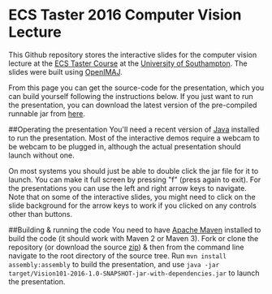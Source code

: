 # ECS Taster 2016 Computer Vision Lecture
This Github repository stores the interactive slides for the computer vision lecture at the [ECS Taster Course](http://taster.ecs.soton.ac.uk) at the [University of Southampton](http://www.soton.ac.uk). The slides were built using [OpenIMAJ](http://www.openimaj.org).

From this page you can get the source-code for the presentation, which you can build yourself following the instructions below. If you just want to run the presentation, you can download the latest version of the pre-compiled runnable jar from [here](http://jenkins.ecs.soton.ac.uk/job/ecs-taster-vision-lecture-2016/lastBuild/artifact/target/Vision101-2016-1.0-SNAPSHOT-jar-with-dependencies.jar). 

##Operating the presentation
You'll need a recent version of [Java](http://www.oracle.com/technetwork/java/index.html) installed to run the presentation. Most of the interactive demos require a webcam to be webcam to be plugged in, although the actual presentation should launch without one. 

On most systems you should just be able to double click the jar file for it to launch. You can make it full screen by pressing "f" (press again to exit). For the presentations you can use the left and right arrow keys to navigate. Note that on some of the interactive slides, you might need to click on the slide background for the arrow keys to work if you clicked on any controls other than buttons.

##Building & running the code
You need to have [Apache Maven](http://maven.apache.org) installed to build the code (it should work with Maven 2 or Maven 3). Fork or clone the repository (or download the source [zip](https://github.com/jonhare/ecs-taster-vision-lecture-2016/archive/master.zip)) & then from the command line navigate to the root directory of the source tree. Run `mvn install assembly:assembly` to build the presentation, and use `java -jar target/Vision101-2016-1.0-SNAPSHOT-jar-with-dependencies.jar` to launch the presentation.
